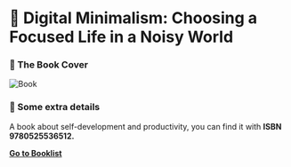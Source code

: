 # :large_orange_diamond: Digital Minimalism: Choosing a Focused Life in a Noisy World 

### :paperclip: The Book Cover
![Book](https://images-na.ssl-images-amazon.com/images/I/81Zvj0ewCfL.jpg)

### :pushpin: Some extra details
A book about self-development and productivity, you can find it with **ISBN 9780525536512.**

[**Go to Booklist**](../README.md)